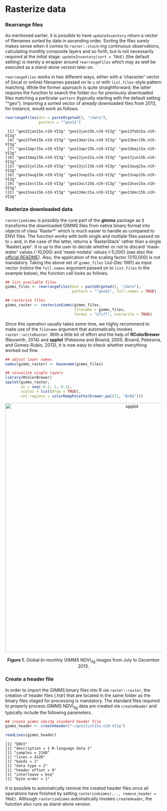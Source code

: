 
# Rasterize data

### Rearrange files
As mentioned earlier, it is possible to have `updateInventory` return a vector of filenames sorted by date in ascending order. Sorting the files surely makes sense when it comes to `raster::stack`-ing continuous observations, calculating monthly composite layers and so forth, but is not necessarily required at the initial stage. `updateInventory(sort = TRUE)` (the default setting) is merely a wrapper around `rearrangeFiles` which may as well be executed as a stand-alone version later on. 

`rearrangeFiles` works in two different ways, either with a 'character' vector of (local or online) filenames passed on to `x` or with `list.files`-style pattern matching. While the former approach is quite straightforward, the latter requires the function to search the folder `dsn` for previously downloaded files matching a particular `pattern` (typically starting with the default setting "^geo"). Importing a sorted vector of already downloaded files from 2013, for instance, would work as follows.


```r
rearrangeFiles(dsn = paste0(getwd(), "/data"), 
               pattern = "^geo13")
```


```
 [1] "geo13jan15a.n19-VI3g" "geo13jan15b.n19-VI3g" "geo13feb15a.n19-VI3g"
 [4] "geo13feb15b.n19-VI3g" "geo13mar15a.n19-VI3g" "geo13mar15b.n19-VI3g"
 [7] "geo13apr15a.n19-VI3g" "geo13apr15b.n19-VI3g" "geo13may15a.n19-VI3g"
[10] "geo13may15b.n19-VI3g" "geo13jun15a.n19-VI3g" "geo13jun15b.n19-VI3g"
[13] "geo13jul15a.n19-VI3g" "geo13jul15b.n19-VI3g" "geo13aug15a.n19-VI3g"
[16] "geo13aug15b.n19-VI3g" "geo13sep15a.n19-VI3g" "geo13sep15b.n19-VI3g"
[19] "geo13oct15a.n19-VI3g" "geo13oct15b.n19-VI3g" "geo13nov15a.n19-VI3g"
[22] "geo13nov15b.n19-VI3g" "geo13dec15a.n19-VI3g" "geo13dec15b.n19-VI3g"
```

### Rasterize downloaded data
`rasterizeGimms` is possibly the core part of the **gimms** package as it transforms the downloaded GIMMS files from native binary format into objects of class 'Raster*' which is much easier to handle as compared to ENVI files. The function works with both single and multiple files passed on to `x` and, in the case of the latter, returns a 'RasterStack' rather than a single 'RasterLayer'. It is up to the user to decide whether or not to discard 'mask-water' values (-10,000) and 'mask-nodata' values (-5,000) (see also the [official README](http://ecocast.arc.nasa.gov/data/pub/gimms/3g.v0/00READMEgeo.txt)). Also, the application of the scaling factor (1/10,000) is not mandatory. Taking the above set of `gimms_files` (Jul-Dec 1981) as input vector (notice the `full.names` argument passed on to `list.files` in the example below), the function call looks as follows.


```r
## list available files
gimms_files <- rearrangeFiles(dsn = paste0(getwd(), "/data"), 
                              pattern = "^geo81", full.names = TRUE)

## rasterize files
gimms_raster <- rasterizeGimms(gimms_files, 
                               filename = gimms_files, 
                               format = "GTiff", overwrite = TRUE)
```



Since this operation usually takes some time, we highly recommend to make use of the `filename` argument that automatically invokes `raster::writeRaster`. With a little bit of effort and the help of **RColorBrewer** (Neuwirth, 2014) and **spplot** (Pebesma and Bivand, 2005; Bivand, Pebesma, and Gomez-Rubio, 2013), it is now easy to check whether everything worked out fine.


```r
## adjust layer names
names(gimms_raster) <- basename(gimms_files)

## visualize single layers
library(RColorBrewer)
spplot(gimms_raster, 
       at = seq(-0.2, 1, 0.1), 
       scales = list(draw = TRUE), 
       col.regions = colorRampPalette(brewer.pal(11, "BrBG")))
```

<center>
  <img src="http://i.imgur.com/Qr3FuNr.png" alt="spplot" style="width: 800px;"/>
  <br><br><b>Figure 1.</b> Global bi-monthly GIMMS NDVI<sub>3g</sub> images from July to December 2013.
</center>

### Create a header file
In order to import the GIMMS binary files into R via `raster::raster`, the creation of header files (.hdr) that are located in the same folder as the binary files staged for processing is mandatory. The standard files required to properly process GIMMS NDVI<sub>3g</sub> data are created via `createHeader` and typically include the following parameters. 


```r
## create gimms ndvi3g standard header file
gimms_header <- createHeader("~/geo13jul15a.n19-VI3g")

readLines(gimms_header)
```


```
[1] "ENVI"
[1] "description = { R-language data }"
[1] "samples = 2160"
[1] "lines = 4320"
[1] "bands = 1"
[1] "data type = 2"
[1] "header offset = 0"
[1] "interleave = bsq"
[1] "byte order = 1"
```

It is possible to automatically remove the created header files once all operations have finished by setting `rasterizeGimms(..., remove_header = TRUE)`. Although `rasterizeGimms` automatically invokes `createHeader`, the function also runs as stand-alone version.
